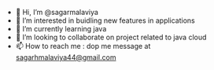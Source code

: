 - 👋 Hi, I’m @sagarmalaviya
- 👀 I’m interested in buidling new features in applications
- 🌱 I’m currently learning java 
- 💞️ I’m looking to collaborate on project related to java cloud
- 📫 How to reach me : dop me message at sagarhmalaviya44@gmail.com

<!---
sagarmalaviya/sagarmalaviya is a ✨ special ✨ repository because its `README.md` (this file) appears on your GitHub profile.
You can click the Preview link to take a look at your changes.
--->

